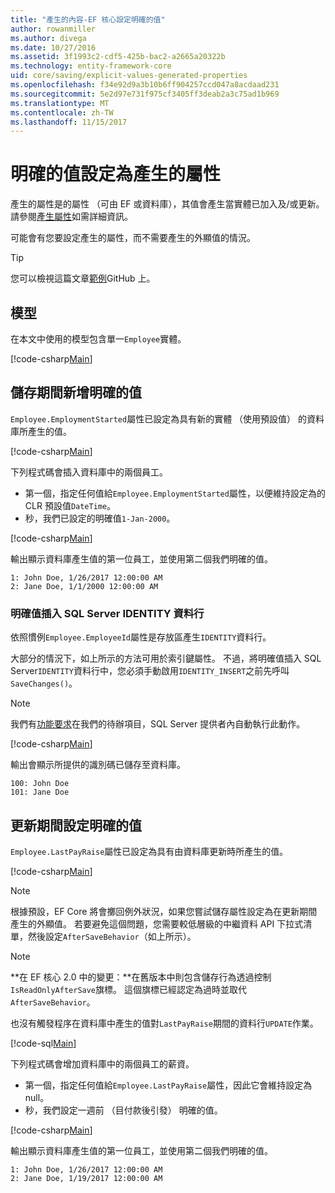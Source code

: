 ```yaml
---
title: "產生的內容-EF 核心設定明確的值"
author: rowanmiller
ms.author: divega
ms.date: 10/27/2016
ms.assetid: 3f1993c2-cdf5-425b-bac2-a2665a20322b
ms.technology: entity-framework-core
uid: core/saving/explicit-values-generated-properties
ms.openlocfilehash: f34e92d9a3b10b6ff904257ccd047a8acdaad231
ms.sourcegitcommit: 5e2d97e731f975cf3405ff3deab2a3c75ad1b969
ms.translationtype: MT
ms.contentlocale: zh-TW
ms.lasthandoff: 11/15/2017
---
```

# <a name="setting-explicit-values-for-generated-properties"></a>明確的值設定為產生的屬性

產生的屬性是的屬性 （可由 EF 或資料庫），其值會產生當實體已加入及/或更新。 請參閱[產生屬性](../modeling/generated-properties.md)如需詳細資訊。

可能會有您要設定產生的屬性，而不需要產生的外顯值的情況。

> [!TIP]  
> 您可以檢視這篇文章[範例](https://github.com/aspnet/EntityFramework.Docs/tree/master/samples/core/Saving/Saving/ExplicitValuesGenerateProperties/)GitHub 上。

## <a name="the-model"></a>模型

在本文中使用的模型包含單一`Employee`實體。

[!code-csharp[Main](../../../samples/core/Saving/Saving/ExplicitValuesGenerateProperties/Employee.cs#Sample)]

## <a name="saving-an-explicit-value-during-add"></a>儲存期間新增明確的值

`Employee.EmploymentStarted`屬性已設定為具有新的實體 （使用預設值） 的資料庫所產生的值。

[!code-csharp[Main](../../../samples/core/Saving/Saving/ExplicitValuesGenerateProperties/EmployeeContext.cs#EmploymentStarted)]

下列程式碼會插入資料庫中的兩個員工。
* 第一個，指定任何值給`Employee.EmploymentStarted`屬性，以便維持設定為的 CLR 預設值`DateTime`。
* 秒，我們已設定的明確值`1-Jan-2000`。

[!code-csharp[Main](../../../samples/core/Saving/Saving/ExplicitValuesGenerateProperties/Sample.cs#EmploymentStarted)]

輸出顯示資料庫產生值的第一位員工，並使用第二個我們明確的值。

``` Console
1: John Doe, 1/26/2017 12:00:00 AM
2: Jane Doe, 1/1/2000 12:00:00 AM
```

### <a name="explicit-values-into-sql-server-identity-columns"></a>明確值插入 SQL Server IDENTITY 資料行

依照慣例`Employee.EmployeeId`屬性是存放區產生`IDENTITY`資料行。

大部分的情況下，如上所示的方法可用於索引鍵屬性。 不過，將明確值插入 SQL Server`IDENTITY`資料行中，您必須手動啟用`IDENTITY_INSERT`之前先呼叫`SaveChanges()`。

> [!NOTE]  
> 我們有[功能要求](https://github.com/aspnet/EntityFramework/issues/703)在我們的待辦項目，SQL Server 提供者內自動執行此動作。

[!code-csharp[Main](../../../samples/core/Saving/Saving/ExplicitValuesGenerateProperties/Sample.cs#EmployeeId)]

輸出會顯示所提供的識別碼已儲存至資料庫。

``` Console
100: John Doe
101: Jane Doe
```

## <a name="setting-an-explicit-value-during-update"></a>更新期間設定明確的值

`Employee.LastPayRaise`屬性已設定為具有由資料庫更新時所產生的值。

[!code-csharp[Main](../../../samples/core/Saving/Saving/ExplicitValuesGenerateProperties/EmployeeContext.cs#LastPayRaise)]

> [!NOTE]  
> 根據預設，EF Core 將會擲回例外狀況，如果您嘗試儲存屬性設定為在更新期間產生的外顯值。 若要避免這個問題，您需要較低層級的中繼資料 API 下拉式清單，然後設定`AfterSaveBehavior`（如上所示）。

> [!NOTE]  
> **在 EF 核心 2.0 中的變更：**在舊版本中則包含儲存行為透過控制`IsReadOnlyAfterSave`旗標。 這個旗標已經認定為過時並取代`AfterSaveBehavior`。

也沒有觸發程序在資料庫中產生的值對`LastPayRaise`期間的資料行`UPDATE`作業。

[!code-sql[Main](../../../samples/core/Saving/Saving/ExplicitValuesGenerateProperties/employee_UPDATE.sql)]

下列程式碼會增加資料庫中的兩個員工的薪資。
* 第一個，指定任何值給`Employee.LastPayRaise`屬性，因此它會維持設定為 null。
* 秒，我們設定一週前 （目付款後引發） 明確的值。

[!code-csharp[Main](../../../samples/core/Saving/Saving/ExplicitValuesGenerateProperties/Sample.cs#LastPayRaise)]

輸出顯示資料庫產生值的第一位員工，並使用第二個我們明確的值。

``` Console
1: John Doe, 1/26/2017 12:00:00 AM
2: Jane Doe, 1/19/2017 12:00:00 AM
```
